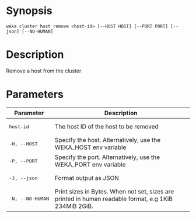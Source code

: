 # Synopsis

```weka cluster host remove <host-id> [--HOST HOST] [--PORT PORT] [--json] [--NO-HUMAN]```

# Description

Remove a host from the cluster

# Parameters

| Parameter | Description |
| --------- | ----------- |
| <pre>host-id</pre> | The host ID of the host to be removed |
| <pre>-H, --HOST</pre> | Specify the host. Alternatively, use the WEKA_HOST env variable |
| <pre>-P, --PORT</pre> | Specify the port. Alternatively, use the WEKA_PORT env variable |
| <pre>-J, --json</pre> | Format output as JSON |
| <pre>-N, --NO-HUMAN</pre> | Print sizes in Bytes. When not set, sizes are printed in human readable format, e.g 1KiB 234MiB 2GiB. |
